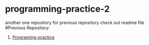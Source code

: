 # programming-practice-2
another one repository for previous repository check out readme file
#Previous Repository:
1. <a href="https://github.com/gokulgajapathi/Programing-practice">Programing-practice</a>
